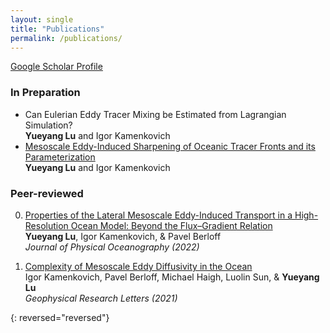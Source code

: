 ```yaml
---
layout: single
title: "Publications"
permalink: /publications/
---
```


[Google Scholar Profile](https://scholar.google.com/schhp?hl=en&as_sdt=0,10)

### In Preparation  
-  Can Eulerian Eddy Tracer Mixing be Estimated from Lagrangian Simulation? \
    **Yueyang Lu** and Igor Kamenkovich  
-  [Mesoscale Eddy-Induced Sharpening of Oceanic Tracer Fronts and its Parameterization][3]  
    **Yueyang Lu** and Igor Kamenkovich  

### Peer-reviewed
0.  [Properties of the Lateral Mesoscale Eddy-Induced Transport in a High-Resolution Ocean Model: Beyond the Flux–Gradient Relation][2]  
    **Yueyang Lu**, Igor Kamenkovich, & Pavel Berloff  
    *Journal of Physical Oceanography (2022)*  
    
0.  [Complexity of Mesoscale Eddy Diffusivity in the Ocean][1]  
    Igor Kamenkovich, Pavel Berloff, Michael Haigh, Luolin Sun, & **Yueyang Lu**  
    *Geophysical Research Letters (2021)*  
    
{: reversed="reversed"}

[mail]: mailto:yueyang.lu@miami.edu
[3]: /assets/documents/eddy_front.pdf
[2]: /assets/documents/Lu_et_al2022.pdf
[1]: /assets/documents/Kamenkovich_et_al2021.pdf

